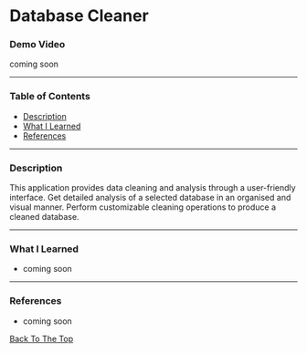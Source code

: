 # Database Cleaner
 
### Demo Video
coming soon

---
### Table of Contents
- [Description](#description)
- [What I Learned](#what-i-learned)
- [References](#references)

---

### Description
This application provides data cleaning and analysis through a user-friendly interface. Get detailed analysis of a selected database in an organised and visual manner.
Perform customizable cleaning operations to produce a cleaned database.

---

### What I Learned
- coming soon
---

### References
- coming soon


[Back To The Top](#database-cleaner)